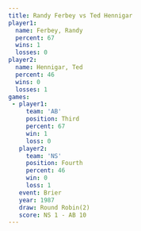 ```yaml
---
title: Randy Ferbey vs Ted Hennigar
player1:             
  name: Ferbey, Randy
  percent: 67        
  wins: 1            
  losses: 0          
player2:             
  name: Hennigar, Ted
  percent: 46        
  wins: 0            
  losses: 1          
games:
 - player1:         
     team: 'AB'     
     position: Third
     percent: 67    
     win: 1         
     loss: 0        
   player2:          
     team: 'NS'      
     position: Fourth
     percent: 46     
     win: 0          
     loss: 1         
   event: Brier        
   year: 1987          
   draw: Round Robin(2)
   score: NS 1 - AB 10 
---
```

